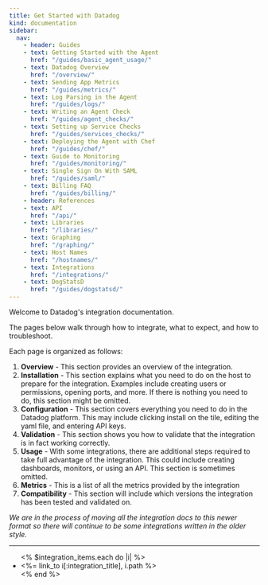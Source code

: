 ```yaml
---
title: Get Started with Datadog
kind: documentation
sidebar:
  nav:
    - header: Guides
    - text: Getting Started with the Agent
      href: "/guides/basic_agent_usage/"
    - text: Datadog Overview
      href: "/overview/"
    - text: Sending App Metrics
      href: "/guides/metrics/"
    - text: Log Parsing in the Agent
      href: "/guides/logs/"
    - text: Writing an Agent Check
      href: "/guides/agent_checks/"
    - text: Setting up Service Checks
      href: "/guides/services_checks/"
    - text: Deploying the Agent with Chef
      href: "/guides/chef/"
    - text: Guide to Monitoring
      href: "/guides/monitoring/"
    - text: Single Sign On With SAML
      href: "/guides/saml/"
    - text: Billing FAQ
      href: "/guides/billing/"
    - header: References
    - text: API
      href: "/api/"
    - text: Libraries
      href: "/libraries/"
    - text: Graphing
      href: "/graphing/"
    - text: Host Names
      href: "/hostnames/"
    - text: Integrations
      href: "/integrations/"
    - text: DogStatsD
      href: "/guides/dogstatsd/"
---
```

Welcome to Datadog's integration documentation.

The pages below walk through how to integrate, what to expect, and how to troubleshoot.

Each page is organized as follows:

1.  **Overview** - This section provides an overview of the integration.
2.  **Installation** - This section explains what you need to do on the host to prepare for the integration. Examples include creating users or permissions, opening ports, and more. If there is nothing you need to do, this section might be omitted.
3.  **Configuration** - This section covers everything you need to do in the Datadog platform. This may include clicking install on the tile, editing the yaml file, and entering API keys.
4.  **Validation** - This section shows you how to validate that the integration is in fact working correctly.
5.  **Usage** - With some integrations, there are additional steps required to take full advantage of the integration. This could include creating dashboards, monitors, or using an API. This section is sometimes omitted.
6.  **Metrics** - This is a list of all the metrics provided by the integration
7.  **Compatibility** - This section will include which versions the integration has been tested and validated on.

*We are in the process of moving all the integration docs to this newer format so there will continue to be some integrations written in the older style.*

-----

<ul>
  <% $integration_items.each do |i| %>
    <li><%= link_to i[:integration_title], i.path %></li>
<% end %>
</ul>




